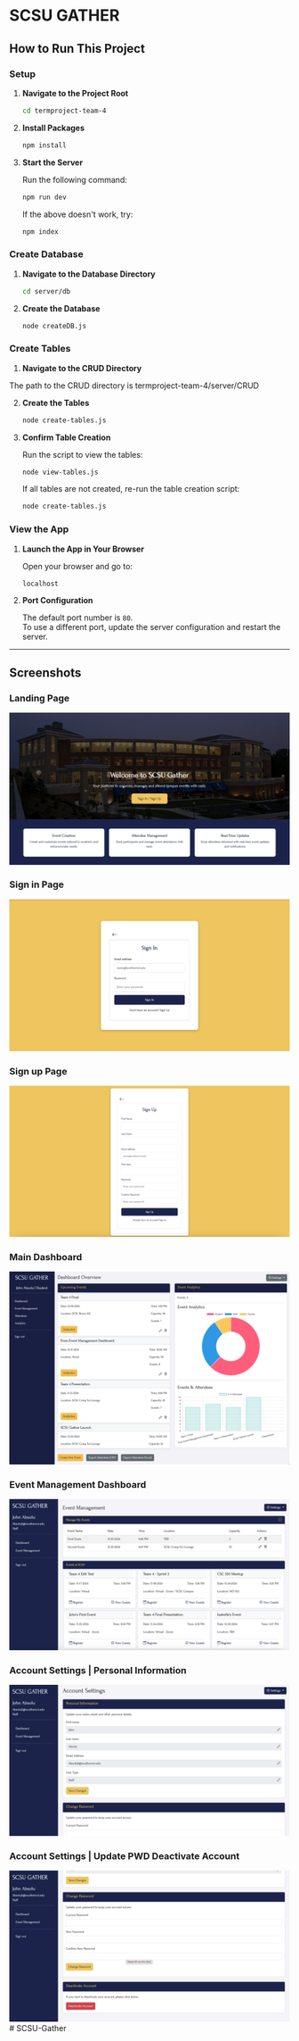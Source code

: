 # SCSU GATHER

## How to Run This Project

### Setup

1. **Navigate to the Project Root**

   ```bash
   cd termproject-team-4
   ```

2. **Install Packages**

   ```bash
   npm install
   ```

3. **Start the Server**

   Run the following command:

   ```bash
   npm run dev
   ```

   If the above doesn't work, try:

   ```bash
   npm index
   ```

### Create Database

1. **Navigate to the Database Directory**

   ```bash
   cd server/db
   ```

2. **Create the Database**

   ```bash
   node createDB.js
   ```

### Create Tables

1. **Navigate to the CRUD Directory**

  The path to the CRUD directory is termproject-team-4/server/CRUD

2. **Create the Tables**

   ```bash
   node create-tables.js
   ```

3. **Confirm Table Creation**

   Run the script to view the tables:

   ```bash
   node view-tables.js
   ```

   If all tables are not created, re-run the table creation script:

   ```bash
   node create-tables.js
   ```

### View the App

1. **Launch the App in Your Browser**

   Open your browser and go to:

   ```
   localhost
   ```

2. **Port Configuration**

   The default port number is `80`.  
   To use a different port, update the server configuration and restart the server.

---

## Screenshots

### Landing Page
![alt text](image.png)

### Sign in Page
![alt text](image-1.png)

### Sign up Page
![alt text](image-4.png)

### Main Dashboard
![alt text](image-2.png)

### Event Management Dashboard
![alt text](image-5.png)

### Account Settings | Personal Information
![alt text](image-3.png)

### Account Settings | Update PWD Deactivate Account
![alt text](image-6.png)# SCSU-Gather
